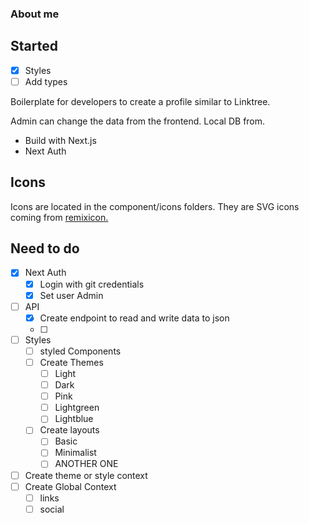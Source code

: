 ### About me

## Started

-   [x] Styles
-   [ ] Add types

Boilerplate for developers to create a profile similar to Linktree.

Admin can change the data from the frontend. Local DB from.

-   Build with Next.js
-   Next Auth

## Icons

Icons are located in the component/icons folders. They are SVG icons coming from [remixicon.](https://remixicon.com/)

## Need to do

-   [x] Next Auth
    -   [x] Login with git credentials
    -   [x] Set user Admin
-   [ ] API
    -   [x] Create endpoint to read and write data to json
    -   [ ]
-   [ ] Styles
    -   [ ] styled Components
    -   [ ] Create Themes
        -   [ ] Light
        -   [ ] Dark
        -   [ ] Pink
        -   [ ] Lightgreen
        -   [ ] Lightblue
    -   [ ] Create layouts
        -   [ ] Basic
        -   [ ] Minimalist
        -   [ ] ANOTHER ONE
-   [ ] Create theme or style context
-   [ ] Create Global Context
    -   [ ] links
    -   [ ] social
